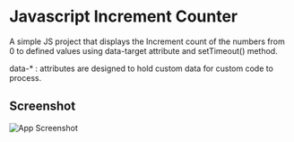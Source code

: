 # Javascript Increment Counter

A simple JS project that displays the Increment count of the numbers from 0 to defined values using data-target attribute and setTimeout() method.

data-\* : attributes are designed to hold custom data for custom code to process.

## Screenshot

![App Screenshot](https://i.postimg.cc/bNcp47qC/Screenshot-2023-02-02-at-15-15-37.png)
